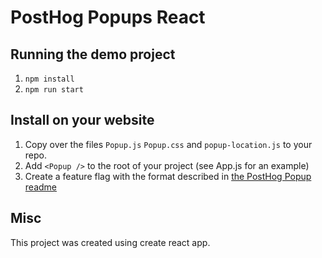 # PostHog Popups React

## Running the demo project

1. `npm install`
2. `npm run start`

## Install on your website

1. Copy over the files `Popup.js` `Popup.css` and `popup-location.js` to your repo.
2. Add `<Popup />` to the root of your project (see App.js for an example)
3. Create a feature flag with the format described in [the PostHog Popup readme](../README.md)

## Misc

This project was created using create react app.